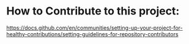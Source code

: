 # How to Contribute to this project:

https://docs.github.com/en/communities/setting-up-your-project-for-healthy-contributions/setting-guidelines-for-repository-contributors